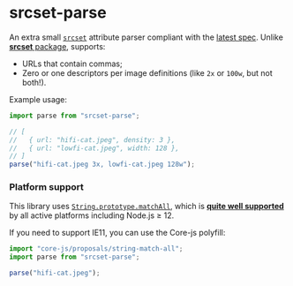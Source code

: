 # srcset-parse

An extra small [`srcset`](https://developer.mozilla.org/en-US/docs/Web/HTML/Element/img#attr-srcset)
attribute parser compliant with the [latest spec](https://html.spec.whatwg.org/multipage/images.html#image-candidate-string). Unlike [**srcset** package](https://github.com/sindresorhus/srcset),
supports:

- URLs that contain commas;
- Zero or one descriptors per image definitions (like `2x` or `100w`, but not both!).

Example usage:

```js
import parse from "srcset-parse";

// [
//   { url: "hifi-cat.jpeg", density: 3 },
//   { url: "lowfi-cat.jpeg", width: 128 },
// ]
parse("hifi-cat.jpeg 3x, lowfi-cat.jpeg 128w");
```

### Platform support

This library uses [`String.prototype.matchAll`](https://developer.mozilla.org/en-US/docs/Web/JavaScript/Reference/Global_Objects/String/matchAll),
which is **[quite well supported](https://kangax.github.io/compat-table/es2016plus/#test-String.prototype.matchAll)** by all active platforms including Node.js ≥ 12.

If you need to support IE11, you can use the Core-js polyfill:

```js
import "core-js/proposals/string-match-all";
import parse from "srcset-parse";

parse("hifi-cat.jpeg");
```
